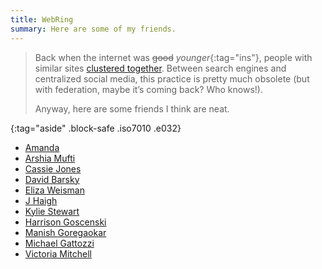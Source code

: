 ```yaml
---
title: WebRing
summary: Here are some of my friends.
---
```


> Back when the internet was ~~good~~ _younger_{:tag="ins"}, people with similar
> sites [clustered together][0]. Between search engines and centralized social
> media, this practice is pretty much obsolete (but with federation, maybe it’s
> coming back? Who knows!).
>
> Anyway, here are some friends I think are neat.

{:tag="aside" .block-safe .iso7010 .e032}

- [Amanda](https://notawful.org)
- [Arshia Mufti](https://arshia.substack.com)
- [Cassie Jones](https://witchoflight.com)
- [David Barsky](https://davidbarsky.com)
- [Eliza Weisman](https://elizas.website)
- [J Haigh](https://optimistictypes.com)
- [Kylie Stewart](https://kylieis.online)
- [Harrison Goscenski](https://hgoscenski.com)
- [Manish Goregaokar](https://manishearth.github.io)
- [Michael Gattozzi](https://ductile.systems)
- [Victoria Mitchell](https://quietmisdreavus.net)

[0]: https://en.wikipedia.org/wiki/Webring
